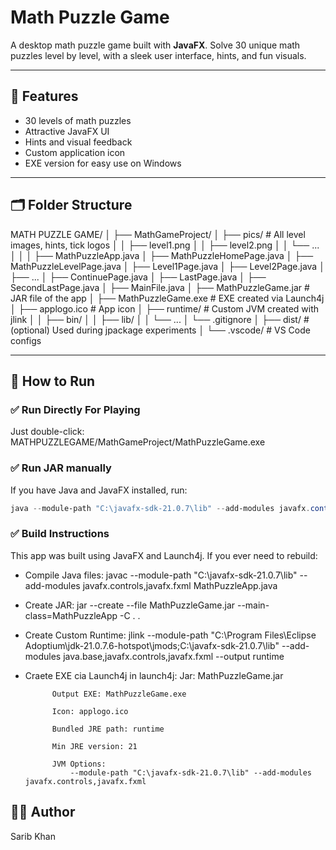 # Math Puzzle Game

A desktop math puzzle game built with **JavaFX**. Solve 30 unique math puzzles level by level, with a sleek user interface, hints, and fun visuals.

---

## 🎯 Features

- 30 levels of math puzzles
- Attractive JavaFX UI
- Hints and visual feedback
- Custom application icon
- EXE version for easy use on Windows

---

## 🗂️ Folder Structure

MATH PUZZLE GAME/
│
├── MathGameProject/
│ ├── pics/ # All level images, hints, tick logos
│ │ ├── level1.png
│ │ ├── level2.png
│ │ └── ...
│ │
│ ├── MathPuzzleApp.java
│ ├── MathPuzzleHomePage.java
│ ├── MathPuzzleLevelPage.java
│ ├── Level1Page.java
│ ├── Level2Page.java
│ ├── ...
│ ├── ContinuePage.java
│ ├── LastPage.java
│ ├── SecondLastPage.java
│ ├── MainFile.java
│ ├── MathPuzzleGame.jar # JAR file of the app
│ ├── MathPuzzleGame.exe # EXE created via Launch4j
│ ├── applogo.ico # App icon
│ ├── runtime/ # Custom JVM created with jlink
│ │ ├── bin/
│ │ ├── lib/
│ │ └── ...
│ └── .gitignore
│
├── dist/ # (optional) Used during jpackage experiments
│
└── .vscode/ # VS Code configs


---

## 🚀 How to Run

### ✅ Run Directly For Playing

Just double-click:
MATHPUZZLEGAME/MathGameProject/MathPuzzleGame.exe

### ✅ Run JAR manually

If you have Java and JavaFX installed, run:

```powershell
java --module-path "C:\javafx-sdk-21.0.7\lib" --add-modules javafx.controls,javafx.fxml -jar MathPuzzleGame.jar
```

### ✅ Build Instructions

This app was built using JavaFX and Launch4j. If you ever need to rebuild:

- Compile Java files: 
    javac --module-path "C:\javafx-sdk-21.0.7\lib" --add-modules javafx.controls,javafx.fxml MathPuzzleApp.java

- Create JAR:
    jar --create --file MathPuzzleGame.jar --main-class=MathPuzzleApp -C . .

- Create Custom Runtime:
    jlink --module-path "C:\Program Files\Eclipse Adoptium\jdk-21.0.7.6-hotspot\jmods;C:\javafx-sdk-21.0.7\lib" --add-modules java.base,javafx.controls,javafx.fxml --output runtime

- Craete EXE cia Launch4j
    in launch4j:
        Jar: MathPuzzleGame.jar

            Output EXE: MathPuzzleGame.exe

            Icon: applogo.ico

            Bundled JRE path: runtime

            Min JRE version: 21

            JVM Options:
                --module-path "C:\javafx-sdk-21.0.7\lib" --add-modules javafx.controls,javafx.fxml


## 👨‍💻 Author

Sarib Khan